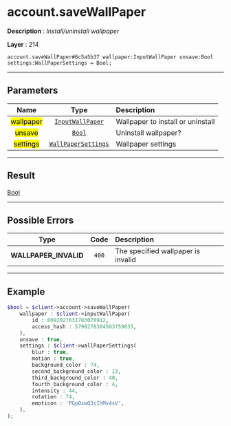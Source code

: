 # account.saveWallPaper

**Description** : *Install/uninstall wallpaper*

**Layer** : 214

```tl
account.saveWallPaper#6c5a5b37 wallpaper:InputWallPaper unsave:Bool settings:WallPaperSettings = Bool;
```

---

## Parameters

| Name | Type | Description |
| :---: | :---: | :--- |
| <mark>wallpaper</mark> | [`InputWallPaper`](type/InputWallPaper) | Wallpaper to install or uninstall |
| <mark>unsave</mark> | [`Bool`](type/Bool) | Uninstall wallpaper? |
| <mark>settings</mark> | [`WallPaperSettings`](type/WallPaperSettings) | Wallpaper settings |

---

## Result

[Bool](type/Bool)

---

## Possible Errors

| Type | Code | Description |
| :---: | :---: | :--- |
| **WALLPAPER_INVALID** | `400` | The specified wallpaper is invalid |

---

## Example

```php
$bool = $client->account->saveWallPaper(
	wallpaper : $client->inputWallPaper(
		id : 8092027631783070912,
		access_hash : 5798278304503759835,
	),
	unsave : true,
	settings : $client->wallPaperSettings(
		blur : true,
		motion : true,
		background_color : 74,
		second_background_color : 13,
		third_background_color : 40,
		fourth_background_color : 4,
		intensity : 44,
		rotation : 74,
		emoticon : 'PGp0xwQ3iIhMv4sV',
	),
);
```